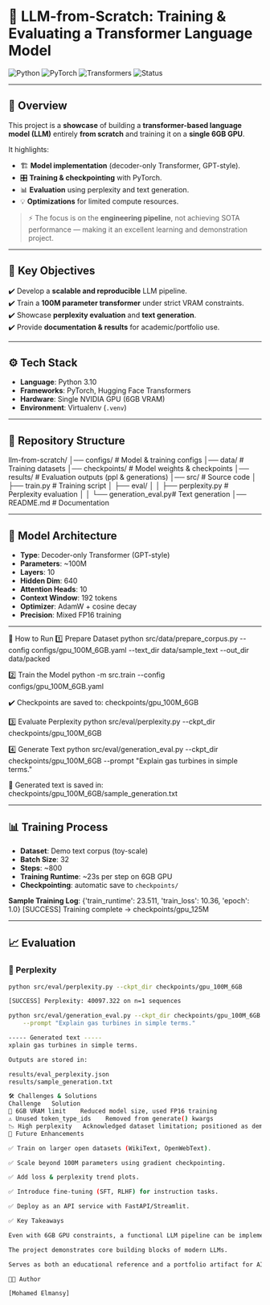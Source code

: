 # 🚀 LLM-from-Scratch: Training & Evaluating a Transformer Language Model  

![Python](https://img.shields.io/badge/Python-3.10-blue.svg) 
![PyTorch](https://img.shields.io/badge/PyTorch-2.x-red.svg) 
![Transformers](https://img.shields.io/badge/HuggingFace-Transformers-yellow.svg) 
![Status](https://img.shields.io/badge/Status-Demo%20Complete-green.svg)

---

## 📖 Overview
This project is a **showcase** of building a **transformer-based language model (LLM)** entirely **from scratch** and training it on a **single 6GB GPU**.  

It highlights:  
- 🏗️ **Model implementation** (decoder-only Transformer, GPT-style).  
- 🎛️ **Training & checkpointing** with PyTorch.  
- 📊 **Evaluation** using perplexity and text generation.  
- 💡 **Optimizations** for limited compute resources.  

> ⚡ The focus is on the **engineering pipeline**, not achieving SOTA performance — making it an excellent learning and demonstration project.  

---

## 🎯 Key Objectives
✔️ Develop a **scalable and reproducible** LLM pipeline.  
✔️ Train a **100M parameter transformer** under strict VRAM constraints.  
✔️ Showcase **perplexity evaluation** and **text generation**.  
✔️ Provide **documentation & results** for academic/portfolio use.  

---

## ⚙️ Tech Stack
- **Language**: Python 3.10  
- **Frameworks**: PyTorch, Hugging Face Transformers  
- **Hardware**: Single NVIDIA GPU (6GB VRAM)  
- **Environment**: Virtualenv (`.venv`)  

---

## 📂 Repository Structure

llm-from-scratch/
│── configs/ # Model & training configs
│── data/ # Training datasets
│── checkpoints/ # Model weights & checkpoints
│── results/ # Evaluation outputs (ppl & generations)
│── src/ # Source code
│ ├── train.py # Training script
│ ├── eval/
│ │ ├── perplexity.py # Perplexity evaluation
│ │ └── generation_eval.py# Text generation
│── README.md # Documentation


---

## 🧠 Model Architecture
- **Type**: Decoder-only Transformer (GPT-style)  
- **Parameters**: ~100M  
- **Layers**: 10  
- **Hidden Dim**: 640  
- **Attention Heads**: 10  
- **Context Window**: 192 tokens  
- **Optimizer**: AdamW + cosine decay  
- **Precision**: Mixed FP16 training  

---

🚀 How to Run
1️⃣ Prepare Dataset
python src/data/prepare_corpus.py --config configs/gpu_100M_6GB.yaml --text_dir data/sample_text --out_dir data/packed

2️⃣ Train the Model
python -m src.train --config configs/gpu_100M_6GB.yaml


✔️ Checkpoints are saved to:
checkpoints/gpu_100M_6GB

3️⃣ Evaluate Perplexity
python src/eval/perplexity.py --ckpt_dir checkpoints/gpu_100M_6GB

4️⃣ Generate Text
python src/eval/generation_eval.py --ckpt_dir checkpoints/gpu_100M_6GB --prompt "Explain gas turbines in simple terms."


📂 Generated text is saved in:
checkpoints/gpu_100M_6GB/sample_generation.txt

---

## 📊 Training Process
- **Dataset**: Demo text corpus (toy-scale)  
- **Batch Size**: 32  
- **Steps**: ~800  
- **Training Runtime**: ~23s per step on 6GB GPU  
- **Checkpointing**: automatic save to `checkpoints/`  

**Sample Training Log**:
{'train_runtime': 23.511, 'train_loss': 10.36, 'epoch': 1.0}
[SUCCESS] Training complete → checkpoints/gpu_125M

---

## 📈 Evaluation

### 🔹 Perplexity
```bash
python src/eval/perplexity.py --ckpt_dir checkpoints/gpu_100M_6GB

[SUCCESS] Perplexity: 40097.322 on n=1 sequences

python src/eval/generation_eval.py --ckpt_dir checkpoints/gpu_100M_6GB \
    --prompt "Explain gas turbines in simple terms."

----- Generated text -----
xplain gas turbines in simple terms.

Outputs are stored in:

results/eval_perplexity.json
results/sample_generation.txt

🛠️ Challenges & Solutions
Challenge	Solution
🚧 6GB VRAM limit	Reduced model size, used FP16 training
⚠️ Unused token_type_ids	Removed from generate() kwargs
📉 High perplexity	Acknowledged dataset limitation; positioned as demo
🚀 Future Enhancements

✅ Train on larger open datasets (WikiText, OpenWebText).

✅ Scale beyond 100M parameters using gradient checkpointing.

✅ Add loss & perplexity trend plots.

✅ Introduce fine-tuning (SFT, RLHF) for instruction tasks.

✅ Deploy as an API service with FastAPI/Streamlit.

✅ Key Takeaways

Even with 6GB GPU constraints, a functional LLM pipeline can be implemented.

The project demonstrates core building blocks of modern LLMs.

Serves as both an educational reference and a portfolio artifact for AI engineering roles.

👨‍💻 Author

[Mohamed Elmansy]